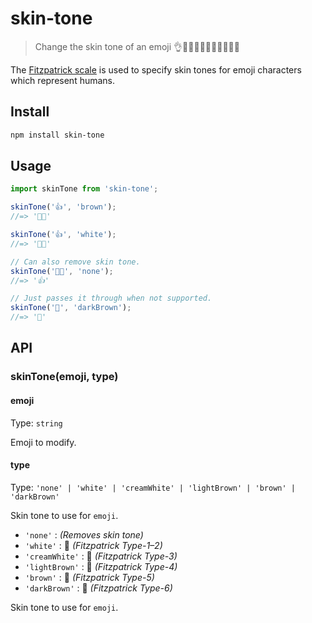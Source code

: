# skin-tone

> Change the skin tone of an emoji 👌👌🏻👌🏼👌🏽👌🏾👌🏿

The [Fitzpatrick scale](https://en.wikipedia.org/wiki/Fitzpatrick_scale#Unicode) is used to specify skin tones for emoji characters which represent humans.

## Install

```sh
npm install skin-tone
```

## Usage

```js
import skinTone from 'skin-tone';

skinTone('👍', 'brown');
//=> '👍🏾'

skinTone('👍', 'white');
//=> '👍🏻'

// Can also remove skin tone.
skinTone('👍🏾', 'none');
//=> '👍'

// Just passes it through when not supported.
skinTone('🦄', 'darkBrown');
//=> '🦄'
```

## API

### skinTone(emoji, type)

#### emoji

Type: `string`

Emoji to modify.

#### type

Type: `'none' | 'white' | 'creamWhite' | 'lightBrown' | 'brown' | 'darkBrown'`

Skin tone to use for `emoji`.

- `'none'`       :      *(Removes skin tone)*
- `'white'`      : 🏻   *(Fitzpatrick Type-1–2)*
- `'creamWhite'` : 🏼   *(Fitzpatrick Type-3)*
- `'lightBrown'` : 🏽   *(Fitzpatrick Type-4)*
- `'brown'`      : 🏾   *(Fitzpatrick Type-5)*
- `'darkBrown'`  : 🏿   *(Fitzpatrick Type-6)*

Skin tone to use for `emoji`.

